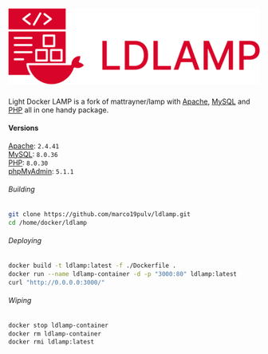 # ![Light-Docker-LAMP][logo]
Light Docker LAMP is a fork of mattrayner/lamp with [Apache][apache], [MySQL][mysql] and [PHP][php] all in one handy package.  

#### Versions
[Apache][apache]: `2.4.41`  
[MySQL][mysql]: `8.0.36`  
[PHP][php]: `8.0.30`  
[phpMyAdmin][phpmyadmin]: `5.1.1`

<!-- END doctoc -->

###### Building
```bash
git clone https://github.com/marco19pulv/ldlamp.git
cd /home/docker/ldlamp
```
###### Deploying
```bash
docker build -t ldlamp:latest -f ./Dockerfile .
docker run --name ldlamp-container -d -p "3000:80" ldlamp:latest 
curl "http://0.0.0.0:3000/"
```
###### Wiping
```bash
docker stop ldlamp-container
docker rm ldlamp-container
docker rmi ldlamp:latest
```

[logo]: logo.png
[apache]: http://www.apache.org/
[mysql]: https://www.mysql.com/
[php]: http://php.net/
[phpmyadmin]: https://www.phpmyadmin.net/